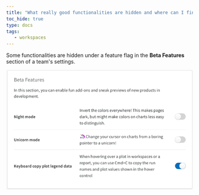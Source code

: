 ```yaml
---
title: "What really good functionalities are hidden and where can I find those?"
toc_hide: true
type: docs
tags:
   - workspaces
---
```

Some functionalities are hidden under a feature flag in the **Beta Features** section of a team's settings.

![Available beta features hidden under a feature flag](/images/technical_faq/beta_features.png)